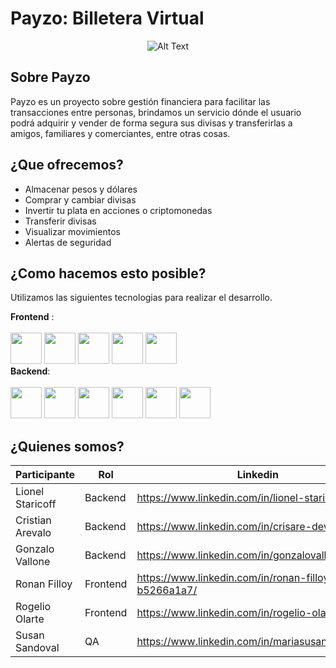 # Payzo: Billetera Virtual

<p align="center">
  <img src="https://raw.githubusercontent.com/No-Country/c17-41-ft-java/main/payzo.png" alt="Alt Text">
</p>

## Sobre Payzo
Payzo es un proyecto sobre gestión financiera para facilitar las transacciones entre personas, brindamos un servicio dónde el usuario podrá adquirir y vender de forma segura sus divisas y transferirlas a amigos, familiares y comerciantes, entre otras cosas.
## ¿Que ofrecemos?
- Almacenar pesos y dólares
- Comprar y cambiar divisas
- Invertir tu plata en acciones o criptomonedas
- Transferir divisas
- Visualizar movimientos
- Alertas de seguridad
## ¿Como hacemos esto posible?
Utilizamos las siguientes tecnologias para realizar el desarrollo.
<div>
  <strong>Frontend</strong> : <br><br>
   <img src=https://user-images.githubusercontent.com/25181517/117447155-6a868a00-af3d-11eb-9cfe-245df15c9f3f.png width="50" height="50">
   <img src=https://user-images.githubusercontent.com/25181517/183897015-94a058a6-b86e-4e42-a37f-bf92061753e5.png width="50" height="50">
   <img src=https://github-production-user-asset-6210df.s3.amazonaws.com/62091613/261395532-b40892ef-efb8-4b0e-a6b5-d1cfc2f3fc35.png width="50" height="50">
   <img src=https://user-images.githubusercontent.com/25181517/183898054-b3d693d4-dafb-4808-a509-bab54cf5de34.png width="50" height="50">
   <img src=https://user-images.githubusercontent.com/25181517/192108891-d86b6220-e232-423a-bf5f-90903e6887c3.png width="50" height="50"><br>
  <strong>Backend</strong>: <br><br>
   <img src=https://user-images.githubusercontent.com/25181517/117201156-9a724800-adec-11eb-9a9d-3cd0f67da4bc.png width="50" height="50">
   <img src=https://user-images.githubusercontent.com/25181517/117201470-f6d56780-adec-11eb-8f7c-e70e376cfd07.png width="50" height="50">
   <img src=https://user-images.githubusercontent.com/25181517/192108890-200809d1-439c-4e23-90d3-b090cf9a4eea.png width="50" height="50">
   <img src=https://user-images.githubusercontent.com/25181517/183896128-ec99105a-ec1a-4d85-b08b-1aa1620b2046.png width="50" height="50">
   <img src=https://user-images.githubusercontent.com/25181517/192109061-e138ca71-337c-4019-8d42-4792fdaa7128.png width="50" height="50">
   <img src=https://user-images.githubusercontent.com/25181517/192107858-fe19f043-c502-4009-8c47-476fc89718ad.png width="50" height="50">
  
 </div>
 
 ## ¿Quienes somos?
 
| Participante     | Rol       | Linkedin        |
|------------------|-----------|-----------------|
| Lionel Staricoff | Backend   | https://www.linkedin.com/in/lionel-staricoff |
| Cristian Arevalo | Backend   | https://www.linkedin.com/in/crisare-dev/ |
| Gonzalo Vallone  | Backend   | https://www.linkedin.com/in/gonzalovallone/ |
| Ronan Filloy     | Frontend  | https://www.linkedin.com/in/ronan-filloy-b5266a1a7/ |
| Rogelio Olarte   | Frontend  | https://www.linkedin.com/in/rogelio-olarte/ |
| Susan Sandoval   |    QA     | https://www.linkedin.com/in/mariasusanasandoval/ |
